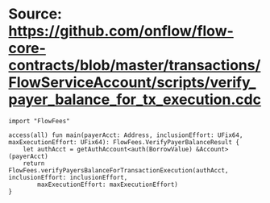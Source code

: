 # Source: https://github.com/onflow/flow-core-contracts/blob/master/transactions/FlowServiceAccount/scripts/verify_payer_balance_for_tx_execution.cdc

```
import "FlowFees"

access(all) fun main(payerAcct: Address, inclusionEffort: UFix64, maxExecutionEffort: UFix64): FlowFees.VerifyPayerBalanceResult {
    let authAcct = getAuthAccount<auth(BorrowValue) &Account>(payerAcct)
    return FlowFees.verifyPayersBalanceForTransactionExecution(authAcct, inclusionEffort: inclusionEffort,
        maxExecutionEffort: maxExecutionEffort)
}
```